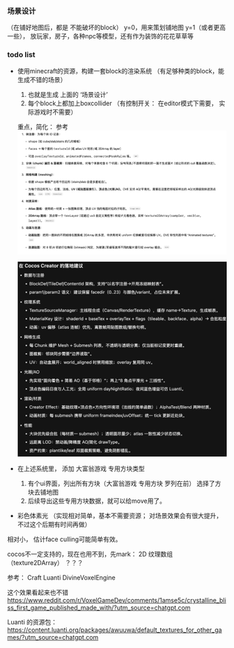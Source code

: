 
### 场景设计
（在铺好地图后，都是 不能破坏的block）
y=0，用来策划铺地图
y=1（或者更高一些）， 放玩家，房子，各种npc等模型，还有作为装饰的花花草草等



### todo list


- 使用minecraft的资源，构建一套block的渲染系统
（有足够种类的block，能生成不错的场景）
  1. 也就是生成 上面的 ‘场景设计’
  2. 每个block上都加上boxcollider （有控制开关： 在editor模式下需要， 实际游戏时不需要）

  重点，简化：
  参考
  ![](../../assets/images_md/image-2025-09-06T03-28-41-699Z.png)

  ![](../../assets/images_md/image-2025-09-06T03-30-00-556Z.png)

- 在上述系统里， 添加 大富翁游戏 专用方块类型
  1. 有个ui界面，列出所有方块（大富翁游戏 专用方块 罗列在前）
     选择了方块去铺地图
  2. 后续导出这些专用方块数据，就可以给move用了。


- 彩色体素光
  （实现相对简单，基本不需要资源； 对场景效果会有很大提升，不过这个后期有时间再做）






相对小，
估计face culling可能简单有效。


cocos不一定支持的，现在也用不到，先mark：
2D 纹理数组（texture2DArray） ？？？



参考：
Craft
Luanti
DivineVoxelEngine


这个效果看起来也不错
https://www.reddit.com/r/VoxelGameDev/comments/1amse5c/crystalline_bliss_first_game_published_made_with/?utm_source=chatgpt.com



Luanti 的资源包：
https://content.luanti.org/packages/awuuwa/default_textures_for_other_games/?utm_source=chatgpt.com